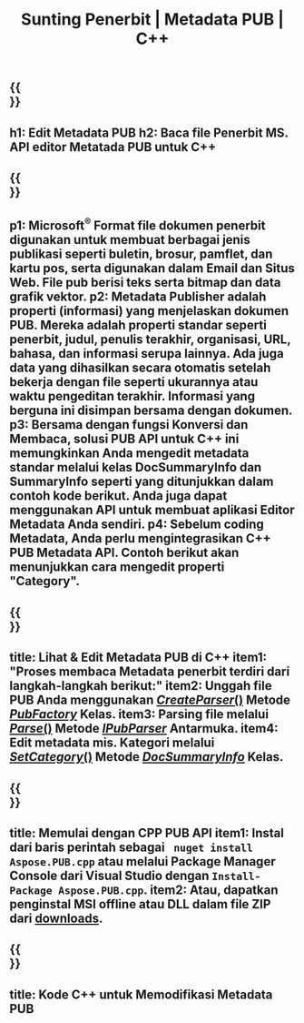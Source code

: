 ﻿---
translation: true
template: /_templates/metadata-cpp.md
title: Sunting Penerbit | Metadata PUB | C++
description: Baca Metadata file Publisher menggunakan PUB C++ API Solution. C++ API lokal memberi Anda akses ke properti SummaryInfo dan DocSummaryInfo.
url: /cpp/metadata/pub/
metakeywords: edit metadata pub, metadata file pub, editor metadata penerbit, baca metadata file pub, baca metadata pub
family: pub
platformtag: cpp
feature: metadata
aliases: /cpp/metadata/
---

{{<section banner>}}
---
h1: Edit Metadata PUB
h2: Baca file Penerbit MS. API editor Metatada PUB untuk C++
---

{{<section overview>}}
---
p1: Microsoft<sup>®</sup> Format file dokumen penerbit digunakan untuk membuat berbagai jenis publikasi seperti buletin, brosur, pamflet, dan kartu pos, serta digunakan dalam Email dan Situs Web. File pub berisi teks serta bitmap dan data grafik vektor.
p2: Metadata Publisher adalah properti (informasi) yang menjelaskan dokumen PUB. Mereka adalah properti standar seperti penerbit, judul, penulis terakhir, organisasi, URL, bahasa, dan informasi serupa lainnya. Ada juga data yang dihasilkan secara otomatis setelah bekerja dengan file seperti ukurannya atau waktu pengeditan terakhir. Informasi yang berguna ini disimpan bersama dengan dokumen.
p3: Bersama dengan fungsi Konversi dan Membaca, solusi PUB API untuk C++ ini memungkinkan Anda mengedit metadata standar melalui kelas DocSummaryInfo dan SummaryInfo seperti yang ditunjukkan dalam contoh kode berikut. Anda juga dapat menggunakan API untuk membuat aplikasi Editor Metadata Anda sendiri.
p4: Sebelum coding Metadata, Anda perlu mengintegrasikan C++ PUB Metadata API. Contoh berikut akan menunjukkan cara mengedit properti "Category".
---

{{<section feature1>}}
---
title: Lihat & Edit Metadata PUB di C++
item1: "Proses membaca Metadata penerbit terdiri dari langkah-langkah berikut:"
item2: Unggah file PUB Anda menggunakan [*CreateParser*()](https://apireference.aspose.com/pub/cpp/class/aspose.pub.pub_factory#a88c04c4c35d45ee8febc7e1554d03c4b) Metode [*PubFactory*](https://apireference.aspose.com/pub/cpp/class/aspose.pub.pub_factory) Kelas.
item3: Parsing file melalui [*Parse*()](https://apireference.aspose.com/pub/cpp/class/aspose.pub.i_pub_parser#ae9fc7043f382a5b4a7b694f0fe477915) Metode [*IPubParser*](https://apireference.aspose.com/pub/cpp/class/aspose.pub.i_pub_parser) Antarmuka.
item4: Edit metadata mis. Kategori melalui [*SetCategory*()](https://apireference.aspose.com/pub/cpp/class/aspose.pub.doc_summary_info#a2e023fe8e8ecd0bf03bb6c9d561f8fec) Metode [*DocSummaryInfo*](https://apireference.aspose.com/pub/cpp/class/aspose.pub.doc_summary_info) Kelas.
---

{{<section feature2>}}
---
title: Memulai dengan CPP PUB API
item1: Instal dari baris perintah sebagai ``` nuget install Aspose.PUB.cpp``` atau melalui Package Manager Console dari Visual Studio dengan ```Install-Package Aspose.PUB.cpp```.
item2: Atau, dapatkan penginstal MSI offline atau DLL dalam file ZIP dari [downloads](https://downloads.aspose.com/pub/cpp).
---

{{<section codeexample>}}
---
title: Kode C++ untuk Memodifikasi Metadata PUB
---
